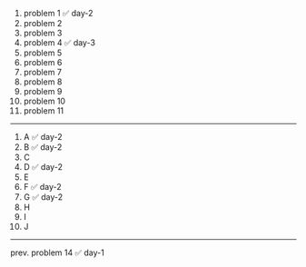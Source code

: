 1. problem 1    ✅ day-2
2. problem 2
3. problem 3
4. problem 4    ✅ day-3
5. problem 5
6. problem 6
7. problem 7
8. problem 8
9. problem 9
10. problem 10
11. problem 11

---

1. A ✅ day-2
2. B ✅ day-2 
3. C
4. D ✅ day-2
5. E
6. F ✅ day-2
7. G ✅ day-2
8. H
9. I
10. J

--- 

prev. problem 14 ✅ day-1